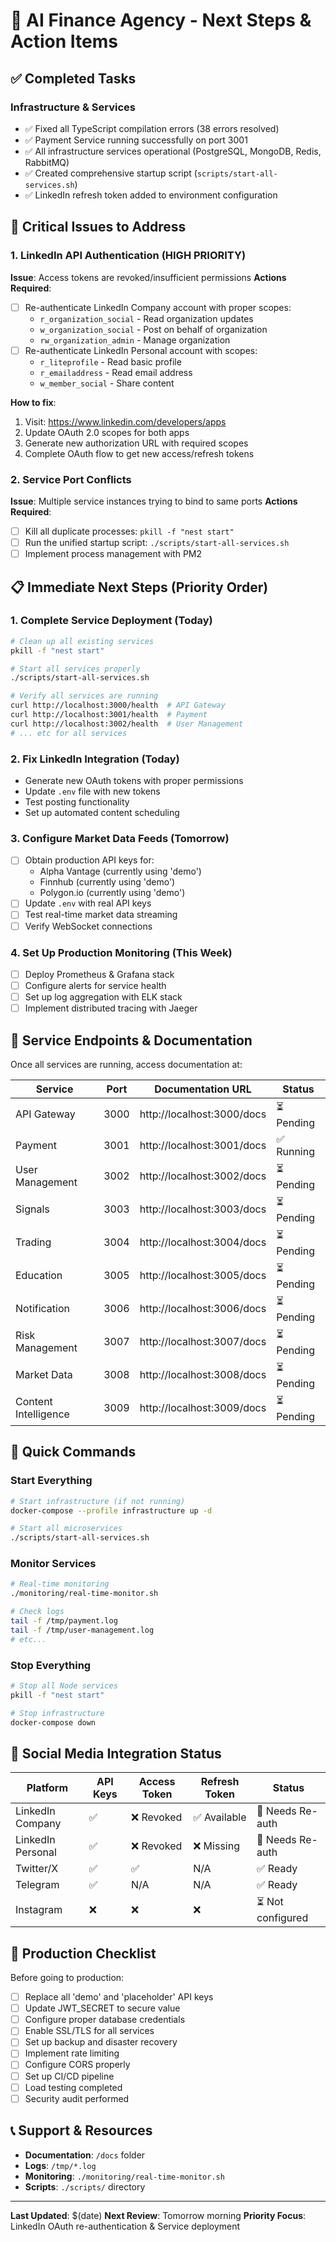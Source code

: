 # 🚀 AI Finance Agency - Next Steps & Action Items

## ✅ Completed Tasks

### Infrastructure & Services
- ✅ Fixed all TypeScript compilation errors (38 errors resolved)
- ✅ Payment Service running successfully on port 3001
- ✅ All infrastructure services operational (PostgreSQL, MongoDB, Redis, RabbitMQ)
- ✅ Created comprehensive startup script (`scripts/start-all-services.sh`)
- ✅ LinkedIn refresh token added to environment configuration

## 🔴 Critical Issues to Address

### 1. LinkedIn API Authentication (HIGH PRIORITY)
**Issue**: Access tokens are revoked/insufficient permissions
**Actions Required**:
- [ ] Re-authenticate LinkedIn Company account with proper scopes:
  - `r_organization_social` - Read organization updates
  - `w_organization_social` - Post on behalf of organization
  - `rw_organization_admin` - Manage organization
- [ ] Re-authenticate LinkedIn Personal account with scopes:
  - `r_liteprofile` - Read basic profile
  - `r_emailaddress` - Read email address
  - `w_member_social` - Share content

**How to fix**:
1. Visit: https://www.linkedin.com/developers/apps
2. Update OAuth 2.0 scopes for both apps
3. Generate new authorization URL with required scopes
4. Complete OAuth flow to get new access/refresh tokens

### 2. Service Port Conflicts
**Issue**: Multiple service instances trying to bind to same ports
**Actions Required**:
- [ ] Kill all duplicate processes: `pkill -f "nest start"`
- [ ] Run the unified startup script: `./scripts/start-all-services.sh`
- [ ] Implement process management with PM2

## 📋 Immediate Next Steps (Priority Order)

### 1. Complete Service Deployment (Today)
```bash
# Clean up all existing services
pkill -f "nest start"

# Start all services properly
./scripts/start-all-services.sh

# Verify all services are running
curl http://localhost:3000/health  # API Gateway
curl http://localhost:3001/health  # Payment
curl http://localhost:3002/health  # User Management
# ... etc for all services
```

### 2. Fix LinkedIn Integration (Today)
- Generate new OAuth tokens with proper permissions
- Update `.env` file with new tokens
- Test posting functionality
- Set up automated content scheduling

### 3. Configure Market Data Feeds (Tomorrow)
- [ ] Obtain production API keys for:
  - Alpha Vantage (currently using 'demo')
  - Finnhub (currently using 'demo')
  - Polygon.io (currently using 'demo')
- [ ] Update `.env` with real API keys
- [ ] Test real-time market data streaming
- [ ] Verify WebSocket connections

### 4. Set Up Production Monitoring (This Week)
- [ ] Deploy Prometheus & Grafana stack
- [ ] Configure alerts for service health
- [ ] Set up log aggregation with ELK stack
- [ ] Implement distributed tracing with Jaeger

## 🎯 Service Endpoints & Documentation

Once all services are running, access documentation at:

| Service | Port | Documentation URL | Status |
|---------|------|-------------------|--------|
| API Gateway | 3000 | http://localhost:3000/docs | ⏳ Pending |
| Payment | 3001 | http://localhost:3001/docs | ✅ Running |
| User Management | 3002 | http://localhost:3002/docs | ⏳ Pending |
| Signals | 3003 | http://localhost:3003/docs | ⏳ Pending |
| Trading | 3004 | http://localhost:3004/docs | ⏳ Pending |
| Education | 3005 | http://localhost:3005/docs | ⏳ Pending |
| Notification | 3006 | http://localhost:3006/docs | ⏳ Pending |
| Risk Management | 3007 | http://localhost:3007/docs | ⏳ Pending |
| Market Data | 3008 | http://localhost:3008/docs | ⏳ Pending |
| Content Intelligence | 3009 | http://localhost:3009/docs | ⏳ Pending |

## 🔧 Quick Commands

### Start Everything
```bash
# Start infrastructure (if not running)
docker-compose --profile infrastructure up -d

# Start all microservices
./scripts/start-all-services.sh
```

### Monitor Services
```bash
# Real-time monitoring
./monitoring/real-time-monitor.sh

# Check logs
tail -f /tmp/payment.log
tail -f /tmp/user-management.log
# etc...
```

### Stop Everything
```bash
# Stop all Node services
pkill -f "nest start"

# Stop infrastructure
docker-compose down
```

## 📱 Social Media Integration Status

| Platform | API Keys | Access Token | Refresh Token | Status |
|----------|----------|--------------|---------------|--------|
| LinkedIn Company | ✅ | ❌ Revoked | ✅ Available | 🔴 Needs Re-auth |
| LinkedIn Personal | ✅ | ❌ Revoked | ❌ Missing | 🔴 Needs Re-auth |
| Twitter/X | ✅ | ✅ | N/A | ✅ Ready |
| Telegram | ✅ | N/A | N/A | ✅ Ready |
| Instagram | ❌ | ❌ | ❌ | ⏳ Not configured |

## 🚨 Production Checklist

Before going to production:

- [ ] Replace all 'demo' and 'placeholder' API keys
- [ ] Update JWT_SECRET to secure value
- [ ] Configure proper database credentials
- [ ] Enable SSL/TLS for all services
- [ ] Set up backup and disaster recovery
- [ ] Implement rate limiting
- [ ] Configure CORS properly
- [ ] Set up CI/CD pipeline
- [ ] Load testing completed
- [ ] Security audit performed

## 📞 Support & Resources

- **Documentation**: `/docs` folder
- **Logs**: `/tmp/*.log`
- **Monitoring**: `./monitoring/real-time-monitor.sh`
- **Scripts**: `./scripts/` directory

---

**Last Updated**: $(date)
**Next Review**: Tomorrow morning
**Priority Focus**: LinkedIn OAuth re-authentication & Service deployment